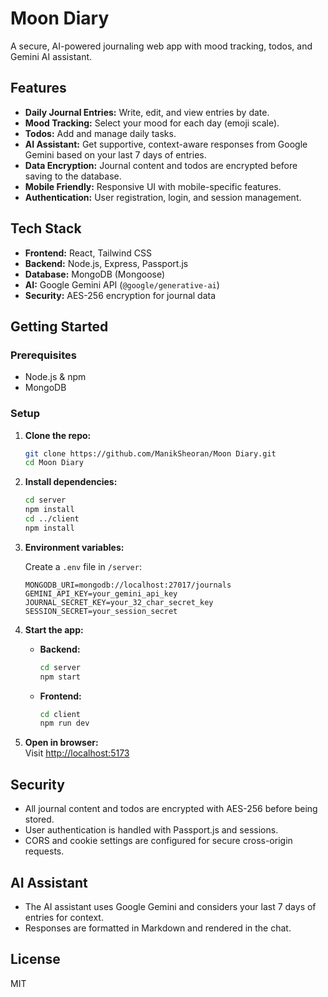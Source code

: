 # Moon Diary

A secure, AI-powered journaling web app with mood tracking, todos, and Gemini AI assistant.

## Features

- **Daily Journal Entries:** Write, edit, and view entries by date.
- **Mood Tracking:** Select your mood for each day (emoji scale).
- **Todos:** Add and manage daily tasks.
- **AI Assistant:** Get supportive, context-aware responses from Google Gemini based on your last 7 days of entries.
- **Data Encryption:** Journal content and todos are encrypted before saving to the database.
- **Mobile Friendly:** Responsive UI with mobile-specific features.
- **Authentication:** User registration, login, and session management.

## Tech Stack

- **Frontend:** React, Tailwind CSS
- **Backend:** Node.js, Express, Passport.js
- **Database:** MongoDB (Mongoose)
- **AI:** Google Gemini API (`@google/generative-ai`)
- **Security:** AES-256 encryption for journal data

## Getting Started

### Prerequisites

- Node.js & npm
- MongoDB

### Setup

1. **Clone the repo:**

   ```sh
   git clone https://github.com/ManikSheoran/Moon Diary.git
   cd Moon Diary
   ```

2. **Install dependencies:**

   ```sh
   cd server
   npm install
   cd ../client
   npm install
   ```

3. **Environment variables:**

   Create a `.env` file in `/server`:

   ```
   MONGODB_URI=mongodb://localhost:27017/journals
   GEMINI_API_KEY=your_gemini_api_key
   JOURNAL_SECRET_KEY=your_32_char_secret_key
   SESSION_SECRET=your_session_secret
   ```

4. **Start the app:**

   - **Backend:**
     ```sh
     cd server
     npm start
     ```
   - **Frontend:**
     ```sh
     cd client
     npm run dev
     ```

5. **Open in browser:**  
   Visit [http://localhost:5173](http://localhost:5173)

## Security

- All journal content and todos are encrypted with AES-256 before being stored.
- User authentication is handled with Passport.js and sessions.
- CORS and cookie settings are configured for secure cross-origin requests.

## AI Assistant

- The AI assistant uses Google Gemini and considers your last 7 days of entries for context.
- Responses are formatted in Markdown and rendered in the chat.

## License

MIT
